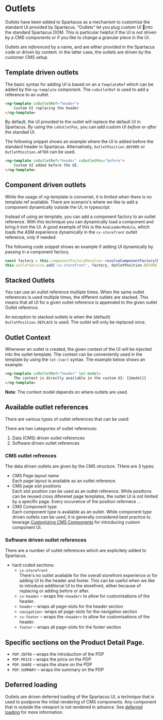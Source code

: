 # Outlets

Outlets have been added to Spartacus as a mechanism to customize the standard UI provided by Spartacus. “Outlets” let you plug custom UI into the standard Spartacus DOM. This is particular helpful if the UI is not driven by a CMS components or if you like to change a granular piece in the UI.

Outlets are _referenced_ by a name, and are either provided in the Spartacus code or driven by content. In the latter case, the outlets are driven by the customer CMS setup.

## Template driven outlets

The basic syntax for adding UI is based on an a `TemplateRef` which can be added by the `ng-template` component. The `cxOutletRef` is used to add a reference to an outlet.

```html
<ng-template cxOutletRef="header">
    Custom UI replacing the header
</ng-template>
```

By default, the UI provided to the outlet will replace the default UI in Spartacus. By using the `cxOutletPos`, you can add custom UI _before_ or _after_ the standad UI.

The following snippet shows an example where the UI is added before the standard header in Spartacus. Alternatively, `OutletPosition.BEFORE` or `OutletPosition.AFTER` can be used.

```html
<ng-template cxOutletRef="header" cxOutletPos="before">
    Custom UI added before the UI.
</ng-template>
```

## Component driven outlets

While the usage of ng-template is conveniet, it is limited when there is no template ref available. There are scenario's where we like to add a component dynamically outside the UI, in typescript.

Instead of using an template, you can add a component factory to an outlet reference. With this technique you can dynamically load a component and bring it inot the UI. A good example of this is the `AsmLoaderModule`, which loads the ASM experience dynamically in the `cx-storefront` outlet reference, only if needed.

The following code snippet shows an example if adding UI dynamically by passing in a component factory.

```typescript
const factory = this.componentFactoryResolver.resolveComponentFactory(MyComponent);
this.outletService.add('cx-storefront', factory, OutletPosition.BEFORE);
```

## Stacked Outlets

You can use an outlet reference multiple times. When the same outlet references is used multiple times, the different outlets are stacked. This means that all UI for a given outlet reference is appended to the given outlet Outlet reference.

An exception to stacked outlets is when the (default) `OutletPosition.REPLACE` is used. The outlet will only be replaced once.

## Outlet Context

Whenever an outlet is created, the given context of the UI will be injected into the outlet template. The context can be conveniently used in the template by using the `let-[var]` syntax. The example below shows an example:

```html
<ng-template cxOutletRef="header" let-model>
    The context is directly available in the custom UI: {{model}}
</ng-template>
```

**Note**: The context model depends on where outlets are used.

## Available outlet references

There are various types of outlet references that can be used:

There are two categories of outlet references:

1. Data (CMS) driven outlet references
2. Software driven outlet references

### CMS outlet refrences

The data driven outlets are given by the CMS structure. THere are 3 types:

-   CMS Page layout name  
    Each page layout is available as an outlet reference.
-   CMS page slot positions  
    Each slot position can be used as an outlet reference. While positions can be reused cross diferenet page templates, the outlet UI is not limited by a specific page. Every occurence of the position refernece ...
-   CMS Component type  
    Each component type is available as an outlet. While component type driven outlets can be used, it is generally considered best practice to leverage [Customizing CMS Components](customizing-cms-components.md) for introducing custom component UI.

### Software driven outlet references

There are a number of outlet references which are explicitely added to Spartacus.

-   hard coded sections:
    -   `cx-storefront`  
        There's no outlet available for the overall storefront experience or for adding UI to the header and footer. This can be useful when we like to introduce additional UI to the storefront, either because of replacing or adding before or after.
    -   `cx-header` – wraps the `<header>` to allow for customisations of the header.
    -   `header` – wraps all page-slots for the header section
    -   `navigation`– wraps all page-slots for the navigation section
    -   `cx-footer` – wraps the `<header>` to allow for customisations of the header.
    -   `footer` – wraps all page-slots for the footer section

## Specific sections on the Product Detail Page.

-   `PDP.INTRO` – wraps the introduction of the PDP
-   `PDP.PRICE` – wraps the price on the PDP
-   `PDP.SHARE` – wraps the share on the PDP
-   `PDP.SUMMARY` – wraps the summary on the PDP

## Deferred loading

Outlets are driven deferred loading of the Spartacus UI, a technique that is used to postpone the initial rendering of CMS components. Any component that is outside the viewport is not rendered in advance. See [deferred loading](performance/deferred-loading.md) for more information.
